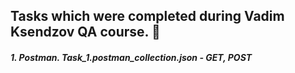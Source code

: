 ## Tasks which were completed during Vadim Ksendzov QA course. :postal_horn:

##### 1.    Postman. Task_1.postman_collection.json - GET, POST
